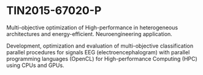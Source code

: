 # TIN2015-67020-P
Multi-objective optimization of High-performance in heterogeneous architectures and energy-efficient. Neuroengineering application.

Development, optimization and evaluation of multi-objective classification parallel procedures for signals EEG (electroencephalogram) with parallel programming languages (OpenCL) for High-performance Computing (HPC) using CPUs and GPUs.
